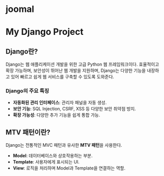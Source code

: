 # joomal
# My Django Project

## Django란?
Django는 웹 애플리케이션 개발을 위한 고급 Python 웹 프레임워크이다.
효율적이고 확장 가능하며, 보안성이 뛰어난 웹 개발을 지원하며, Django는 다양한 기능을 내장하고 있어 빠르고 쉽게 웹 서비스를 구축할 수 있도록 도와준다. 

### Django의 주요 특징
- **자동화된 관리 인터페이스**: 관리자 패널을 자동 생성.
- **보안 기능**: SQL Injection, CSRF, XSS 등 다양한 보안 취약점 방지.
- **확장 가능성**: 다양한 추가 기능을 쉽게 통합 가능.

## MTV 패턴이란?
Django는 전통적인 MVC 패턴과 유사한 **MTV 패턴**을 사용한다.

- **Model**: 데이터베이스와 상호작용하는 부분.
- **Template**: 사용자에게 표시되는 UI.
- **View**: 로직을 처리하며 Model과 Template을 연결하는 역할.
